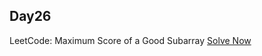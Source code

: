 ## Day26

LeetCode: Maximum Score of a Good Subarray
[Solve Now](https://leetcode.com/problems/maximum-score-of-a-good-subarray/description/?envType=daily-question&envId=2023-10-22)